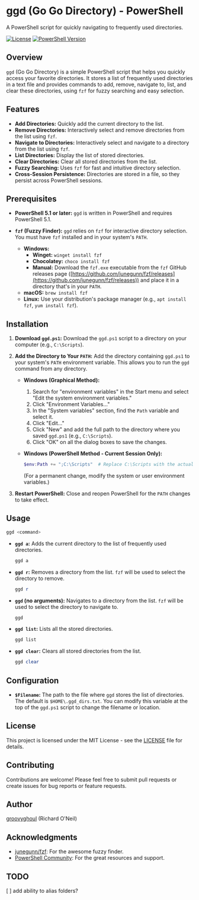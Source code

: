# ggd (Go Go Directory) - PowerShell

A PowerShell script for quickly navigating to frequently used directories.

[![License](https://img.shields.io/badge/License-MIT-blue.svg)](LICENSE)
[![PowerShell Version](https://img.shields.io/badge/PowerShell-5.1+-blue)](https://learn.microsoft.com/en-us/powershell/)

## Overview

`ggd` (Go Go Directory) is a simple PowerShell script that helps you quickly access your favorite directories. It stores a list of frequently used directories in a text file and provides commands to add, remove, navigate to, list, and clear these directories, using `fzf` for fuzzy searching and easy selection.

## Features

*   **Add Directories:** Quickly add the current directory to the list.
*   **Remove Directories:** Interactively select and remove directories from the list using `fzf`.
*   **Navigate to Directories:** Interactively select and navigate to a directory from the list using `fzf`.
*   **List Directories:** Display the list of stored directories.
*   **Clear Directories:** Clear all stored directories from the list.
*   **Fuzzy Searching:** Uses `fzf` for fast and intuitive directory selection.
*   **Cross-Session Persistence:** Directories are stored in a file, so they persist across PowerShell sessions.

## Prerequisites

*   **PowerShell 5.1 or later:**  `ggd` is written in PowerShell and requires PowerShell 5.1.
*   **`fzf` (Fuzzy Finder):** `ggd` relies on `fzf` for interactive directory selection.  You must have `fzf` installed and in your system's `PATH`.

    *   **Windows:**
        *   **Winget:** `winget install fzf`
        *   **Chocolatey:** `choco install fzf`
        *   **Manual:** Download the `fzf.exe` executable from the `fzf` GitHub releases page ([https://github.com/junegunn/fzf/releases](https://github.com/junegunn/fzf/releases)) and place it in a directory that's in your `PATH`.
    *   **macOS:** `brew install fzf`
    *   **Linux:** Use your distribution's package manager (e.g., `apt install fzf`, `yum install fzf`).

## Installation

1.  **Download `ggd.ps1`:** Download the `ggd.ps1` script to a directory on your computer (e.g., `C:\Scripts`).
2.  **Add the Directory to Your `PATH`:** Add the directory containing `ggd.ps1` to your system's `PATH` environment variable. This allows you to run the `ggd` command from any directory.

    *   **Windows (Graphical Method):**
        1.  Search for "environment variables" in the Start menu and select "Edit the system environment variables."
        2.  Click "Environment Variables..."
        3.  In the "System variables" section, find the `Path` variable and select it.
        4.  Click "Edit..."
        5.  Click "New" and add the full path to the directory where you saved `ggd.ps1` (e.g., `C:\Scripts`).
        6.  Click "OK" on all the dialog boxes to save the changes.
    *   **Windows (PowerShell Method - Current Session Only):**

        ```powershell
        $env:Path += ";C:\Scripts"  # Replace C:\Scripts with the actual path
        ```

        (For a permanent change, modify the system or user environment variables.)

3.  **Restart PowerShell:** Close and reopen PowerShell for the `PATH` changes to take effect.

## Usage

```powershell
ggd <command>
```

*   **`ggd a`:**  Adds the current directory to the list of frequently used directories.

    ```powershell
    ggd a
    ```

*   **`ggd r`:**  Removes a directory from the list.  `fzf` will be used to select the directory to remove.

    ```powershell
    ggd r
    ```

*   **`ggd` (no arguments):** Navigates to a directory from the list. `fzf` will be used to select the directory to navigate to.

    ```powershell
    ggd
    ```

*   **`ggd list`:** Lists all the stored directories.

    ```powershell
    ggd list
    ```

*   **`ggd clear`:** Clears all stored directories from the list.

    ```powershell
    ggd clear
    ```

## Configuration

*   **`$Filename`:**  The path to the file where `ggd` stores the list of directories. The default is `$HOME\.ggd_dirs.txt`.  You can modify this variable at the top of the `ggd.ps1` script to change the filename or location.

## License

This project is licensed under the MIT License - see the [LICENSE](LICENSE) file for details.

## Contributing

Contributions are welcome! Please feel free to submit pull requests or create issues for bug reports or feature requests.

## Author

[groovyghoul](https://github.com/groovyghoul) (Richard O'Neil)

## Acknowledgments

*   [junegunn/fzf](https://github.com/junegunn/fzf): For the awesome fuzzy finder.
*   [PowerShell Community](https://powershell.org):  For the great resources and support.

## TODO

[ ] add ability to alias folders?
